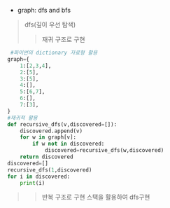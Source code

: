 - graph: dfs and bfs

> dfs(깊이 우선 탐색)
> > 재귀 구조로 구현
```python
 #파이썬의 dictionary 자료형 활용
graph={
    1:[2,3,4],
    2:[5],
    3:[5],
    4:[],
    5:[6,7],
    6:[],
    7:[3],
}
#재귀적 활용
def recursive_dfs(v,discovered=[]):
    discovered.append(v)
    for w in graph[v]:
        if w not in discovered:
            discovered=recursive_dfs(w,discovered)
    return discovered
discovered=[]
recursive_dfs(1,discovered)
for i in discovered:
    print(i)
```
>> 반복 구조로 구현
>> 스택을 활용하여 dfs구현
